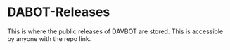 # DABOT-Releases
This is where the public releases of DAVBOT are stored. This is accessible by anyone with the repo link.
